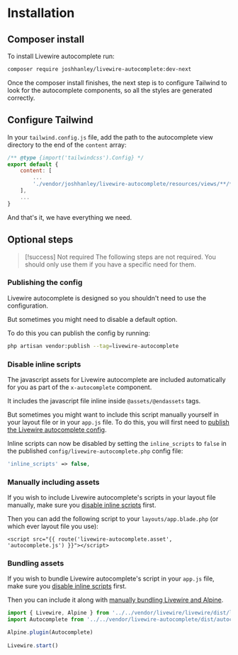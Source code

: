 # Installation

## Composer install
To install Livewire autocomplete run:

```bash
composer require joshhanley/livewire-autocomplete:dev-next
```

Once the composer install finishes, the next step is to configure Tailwind to look for the autocomplete components, so all the styles are generated correctly.

## Configure Tailwind
In your `tailwind.config.js` file, add the path to the autocomplete view directory to the end of the `content` array:

```js
/** @type {import('tailwindcss').Config} */
export default {
    content: [
        ...
        './vendor/joshhanley/livewire-autocomplete/resources/views/**/*.blade.php',
    ],
    ...
}

```

And that's it, we have everything we need.

## Optional steps
> [!success] Not required
> The following steps are not required. You should only use them if you have a specific need for them.
### Publishing the config
Livewire autocomplete is designed so you shouldn't need to use the configuration.

But sometimes you might need to disable a default option.

To do this you can publish the config by running:

```bash
php artisan vendor:publish --tag=livewire-autocomplete
```


### Disable inline scripts
The javascript assets for Livewire autocomplete are included automatically for you as part of the `x-autocomplete` component.

It includes the javascript file inline inside `@assets/@endassets` tags.

But sometimes you might want to include this script manually yourself in your layout file or in your `app.js` file. To do this, you will first need to [publish the Livewire autocomplete config](#publishing-the-config).

Inline scripts can now be disabled by setting the `inline_scripts` to `false` in the published `config/livewire-autocomplete.php` config file:

```php
'inline_scripts' => false,
```
### Manually including assets
If you wish to include Livewire autocomplete's scripts in your layout file manually, make sure you [disable inline scripts](#disable-inline-scripts) first.

Then you can add the following script to your `layouts/app.blade.php` (or which ever layout file you use):

```blade
<script src="{{ route('livewire-autocomplete.asset', 'autocomplete.js') }}"></script>
```
### Bundling assets
If you wish to bundle Livewire autocomplete's script in your `app.js` file, make sure you [disable inline scripts](#disable-inline-scripts) first.

Then you can include it along with [manually bundling Livewire and Alpine](https://livewire.laravel.com/docs/installation#manually-bundling-livewire-and-alpine).

```js
import { Livewire, Alpine } from '../../vendor/livewire/livewire/dist/livewire.esm';
import Autocomplete from '../../vendor/livewire-autocomplete/dist/autocomplete.esm'

Alpine.plugin(Autocomplete)
 
Livewire.start()
```
